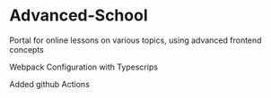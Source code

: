 # Advanced-School

Portal for online lessons on various topics, using advanced frontend concepts

Webpack Configuration with Typescrips

Added github Actions
